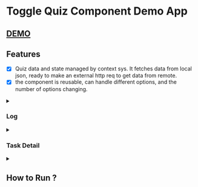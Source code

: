 # Toggle Quiz Component Demo App

## [DEMO](https://mgunsd.github.io/Toggle-Quiz-Card/)

## Features

- [x] Quiz data and state managed by context sys. It fetches data from local json, ready to make an external http req to get data from remote.
- [x] the component is reusable, can handle different options, and the number of options changing.

<details><summary><h3>Log</h3></summary>

- `npx create-react-app toggle-quiz typescript`
- `yarn add styled-components`
- `yarn add @types/styled-components gh-pages --dev`

```
"compilerOptions": {
  ...
    "baseUrl": "src"
  },
```

- `git commit -am "Project started based on CRA-typescript"`
- `git commit -am "Absolute path configured at tsconfig.json"`
- `git commit -m "Helper packages and devDependencies installed: styled-components gh-pages"`
- `git commit -m "Reusable containers constructed"`
- `git commit -m "Quiz Context & Theme Context constructed"`
- `git commit -m "Data quiz.json handled by QuizContext"`
- `git commit -m "Toggle switch animation featute added"`

</details>

<details><summary><h3>Task Detail</h3></summary>

## Coding Task

The task is to make a component using React. I video of how the component should work is attached.
The link to the zeplin project is here (you can use this to get styles for the component):[link](zpl.io/aR3rr0b)

### Requirements:

- [x] the component should be responsive down to 320px

- [x] some form of type checking should be used e.g. flow, propTypes, typescript

- the solution should lock once the correct answer is reached so the toggles can no longer be switched

- [x] the component should be reusable i.e. It should be designed so it can easily support the data presented changing e.g. a different scenario in which the question is: "What are the ideal conditions inside an office?" With toggle options of, for instance, (good pay, bad pay). (lot of meetings, less meetings), (free coffee, expensive coffee), (bear in office, dog in office). I.e. the options, and the number of options changing.
- [x] Ignore the navbar or footer just the toggles component itself
- [x] the toggles should animate between the two states (see attached video)
- [x] the background color should change in proportion to how "correct" the answer is (see video attached)

</details>

<details>
<summary> <h2>How to Run ?</h2>
</summary>

This project was bootstrapped with [Create React App](https://github.com/facebook/create-react-app).

## Available Scripts

In the project directory, you can run:

### `yarn start`

Runs the app in the development mode.<br />
Open [http://localhost:3000](http://localhost:3000) to view it in the browser.

The page will reload if you make edits.<br />
You will also see any lint errors in the console.

### `yarn test`

Launches the test runner in the interactive watch mode.<br />
See the section about [running tests](https://facebook.github.io/create-react-app/docs/running-tests) for more information.

### `yarn build`

Builds the app for production to the `build` folder.<br />
It correctly bundles React in production mode and optimizes the build for the best performance.

The build is minified and the filenames include the hashes.<br />
Your app is ready to be deployed!

See the section about [deployment](https://facebook.github.io/create-react-app/docs/deployment) for more information.

### `yarn eject`

**Note: this is a one-way operation. Once you `eject`, you can’t go back!**

If you aren’t satisfied with the build tool and configuration choices, you can `eject` at any time. This command will remove the single build dependency from your project.

Instead, it will copy all the configuration files and the transitive dependencies (webpack, Babel, ESLint, etc) right into your project so you have full control over them. All of the commands except `eject` will still work, but they will point to the copied scripts so you can tweak them. At this point you’re on your own.

You don’t have to ever use `eject`. The curated feature set is suitable for small and middle deployments, and you shouldn’t feel obligated to use this feature. However we understand that this tool wouldn’t be useful if you couldn’t customize it when you are ready for it.

## Learn More

You can learn more in the [Create React App documentation](https://facebook.github.io/create-react-app/docs/getting-started).

To learn React, check out the [React documentation](https://reactjs.org/).

</details>
